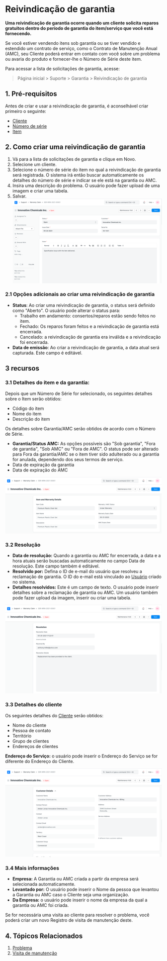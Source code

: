 # Reivindicação de garantia



**Uma reivindicação de garantia ocorre quando um cliente solicita reparos gratuitos dentro do período de garantia do item/serviço que você está fornecendo.**


Se você estiver vendendo itens sob garantia ou se tiver vendido e estendido um contrato de serviço, como o Contrato de Manutenção Anual (AMC), seu Cliente poderá entrar em contato com você sobre um problema ou avaria do produto e fornecer-lhe o Número de Série deste item.


Para acessar a lista de solicitações de garantia, acesse:



> 
> Página inicial > Suporte > Garantia > Reivindicação de garantia
> 
> 
> 


## 1. Pré-requisitos


Antes de criar e usar a reivindicação de garantia, é aconselhável criar primeiro o seguinte:


* [Cliente](/docs/pt/CRM/customer)
* [Número de série](/docs/pt/stock/serial-no)
* [Item](/docs/pt/stock/item)


## 2. Como criar uma reivindicação de garantia


1. Vá para a lista de solicitações de garantia e clique em Novo.
2. Selecione um cliente.
3. Selecione o número de série do item no qual a reivindicação de garantia será registrada. O sistema irá então buscar automaticamente os detalhes do número de série e indicar se ele está na garantia ou AMC.
4. Insira uma descrição do problema. O usuário pode fazer upload de uma imagem e criar uma tabela.
5. Salvar.
![Reivindicação de garantia](/files/warranty-claim.png)


### 2.1 Opções adicionais ao criar uma reivindicação de garantia


* **Status**: Ao criar uma reivindicação de garantia, o status será definido como "Aberto". O usuário pode alterar o status para:
	+ Trabalho em andamento: consertos/reparos estão sendo feitos no item.
	+ Fechado: Os reparos foram feitos e a reivindicação de garantia está encerrada.
	+ Cancelado: a reivindicação de garantia era inválida e a reivindicação foi encerrada.
* **Data de emissão**: Ao criar a reivindicação de garantia, a data atual será capturada. Este campo é editável.


## 3 recursos


### 3.1 Detalhes do item e da garantia:


Depois que um Número de Série for selecionado, os seguintes detalhes sobre o Item serão obtidos:


* Código do item
* Nome do item
* Descrição do item


Os detalhes sobre Garantia/AMC serão obtidos de acordo com o Número de Série.


* **Garantia/Status AMC:** As opções possíveis são "Sob garantia", "Fora de garantia", "Sob AMC" ou "Fora de AMC". O status pode ser alterado para Fora da garantia/AMC se o item tiver sido adulterado ou a garantia for anulada, dependendo dos seus termos de serviço.
* Data de expiração da garantia
* Data de expiração do AMC


![Série de garantia](/files/warranty-serial.png)


### 3.2 Resolução


* **Data de resolução:** Quando a garantia ou AMC for encerrada, a data e a hora atuais serão buscadas automaticamente no campo Data de resolução. Este campo também é editável.
* **Resolvido por:** Defina o ID de e-mail do usuário que resolveu a reclamação de garantia. O ID do e-mail está vinculado ao [Usuário](/docs/pt/setting-up/users-and-permissions/adding-users) criado no sistema.
* **Detalhes resolvidos:** Este é um campo de texto. O usuário pode inserir detalhes sobre a reclamação de garantia ou AMC. Um usuário também pode fazer upload da imagem, inserir ou criar uma tabela.


![Resolução de garantia](/files/warranty-resolution.png)


### 3.3 Detalhes do cliente


Os seguintes detalhes do [Cliente](/docs/pt/CRM/customer) serão obtidos:


* Nome do cliente
* Pessoa de contato
* Território
* Grupo de clientes
* Endereços de clientes


**Endereço do Serviço:** o usuário pode inserir o Endereço do Serviço se for diferente do Endereço do Cliente.


![Cliente de garantia](/files/warranty-customer.png)


### 3.4 Mais informações


* **Empresa:** A Garantia ou AMC criada a partir da empresa será selecionada automaticamente.
* **Levantado por:** O usuário pode inserir o Nome da pessoa que levantou a Garantia ou AMC caso o Cliente seja uma organização.
* **Da Empresa:** o usuário pode inserir o nome da empresa da qual a garantia ou AMC foi criada.


Se for necessária uma visita ao cliente para resolver o problema, você poderá criar um novo
Registro de visita de manutenção deste.


## 4. Tópicos Relacionados


1. [Problema](/docs/pt/support/issue)
2. [Visita de manutenção](/docs/pt/support/maintenance-visit)



